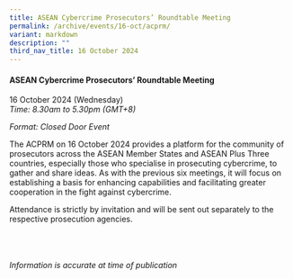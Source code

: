 ```yaml
---
title: ASEAN Cybercrime Prosecutors’ Roundtable Meeting
permalink: /archive/events/16-oct/acprm/
variant: markdown
description: ""
third_nav_title: 16 October 2024
---
```

#### **ASEAN Cybercrime Prosecutors’ Roundtable Meeting**

16 October 2024 (Wednesday)  
*Time: 8.30am to 5.30pm (GMT+8)*

*Format: Closed Door Event*

The ACPRM on 16 October 2024 provides a platform for the community of prosecutors across the ASEAN Member States and ASEAN Plus Three countries, especially those who specialise in prosecuting cybercrime, to gather and share ideas. As with the previous six meetings, it will focus on establishing a basis for enhancing capabilities and facilitating greater cooperation in the fight against cybercrime.

Attendance is strictly by invitation and will be sent out separately to the respective prosecution agencies.

<br><br><br>
*Information is accurate at time of publication*
